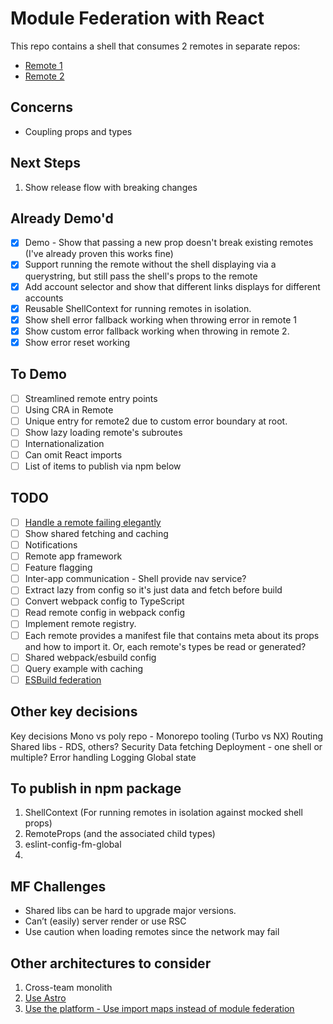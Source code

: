 # Module Federation with React

This repo contains a shell that consumes 2 remotes in separate repos:

- [Remote 1](https://github.com/coryhouse/remote-1)
- [Remote 2](https://github.com/coryhouse/remote-2)

## Concerns

- Coupling props and types

## Next Steps

1. Show release flow with breaking changes

## Already Demo'd

- [x] Demo - Show that passing a new prop doesn't break existing remotes (I've already proven this works fine)
- [x] Support running the remote without the shell displaying via a querystring, but still pass the shell's props to the remote
- [x] Add account selector and show that different links displays for different accounts
- [x] Reusable ShellContext for running remotes in isolation.
- [x] Show shell error fallback working when throwing error in remote 1
- [x] Show custom error fallback working when throwing in remote 2.
- [x] Show error reset working

## To Demo

- [ ] Streamlined remote entry points
- [ ] Using CRA in Remote
- [ ] Unique entry for remote2 due to custom error boundary at root.
- [ ] Show lazy loading remote's subroutes
- [ ] Internationalization
- [ ] Can omit React imports
- [ ] List of items to publish via npm below

## TODO

- [ ] [Handle a remote failing elegantly](https://github.com/coryhouse/shell/issues/1)
- [ ] Show shared fetching and caching
- [ ] Notifications
- [ ] Remote app framework
- [ ] Feature flagging
- [ ] Inter-app communication - Shell provide nav service?
- [ ] Extract lazy from config so it's just data and fetch before build
- [ ] Convert webpack config to TypeScript
- [ ] Read remote config in webpack config
- [ ] Implement remote registry.
- [ ] Each remote provides a manifest file that contains meta about its props and how to import it. Or, each remote's types be read or generated?
- [ ] Shared webpack/esbuild config
- [ ] Query example with caching
- [ ] [ESBuild federation](https://github.com/jacob-ebey/esbuild-federation-example)

## Other key decisions

Key decisions
Mono vs poly repo -
Monorepo tooling (Turbo vs NX)
Routing
Shared libs - RDS, others?
Security
Data fetching
Deployment - one shell or multiple?
Error handling
Logging
Global state

## To publish in npm package

1. ShellContext (For running remotes in isolation against mocked shell props)
2. RemoteProps (and the associated child types)
3. eslint-config-fm-global
4.

## MF Challenges

- Shared libs can be hard to upgrade major versions.
- Can’t (easily) server render or use RSC
- Use caution when loading remotes since the network may fail

## Other architectures to consider

1. Cross-team monolith
2. [Use Astro](https://twitter.com/Daniel_Mantei/status/1670872690587213825)
3. [Use the platform - Use import maps instead of module federation](https://www.mercedes-benz.io/2023/01/05/you-might-not-need-module-federation-orchestrate-your-microfrontends-at-runtime-with-import-maps/)
